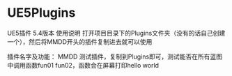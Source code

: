 # UE5Plugins
UE5插件   5.4版本
使用说明
打开项目目录下的Plugins文件夹（没有的话自己创建一个），然后将MMDD开头的插件复制进去就可以使用



插件名字及功能：
MMDD    测试插件，复制到Plugins即可，测试能否在所有蓝图中调用函数fun01 fun02，函数会在屏幕打印hello world
